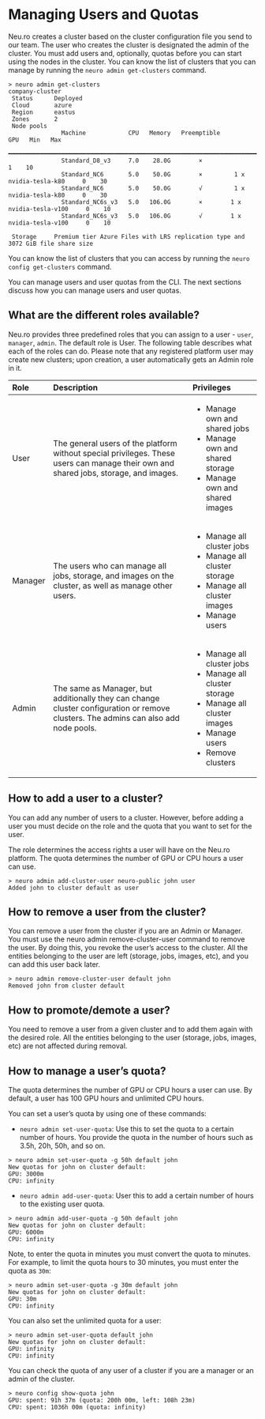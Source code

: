 # Managing Users and Quotas

Neu.ro creates a cluster based on the cluster configuration file you send to our team. The user who creates the cluster is designated the admin of the cluster. You must add users and, optionally, quotas before you can start using the nodes in the cluster. You can know the list of clusters that you can manage by running the `neuro admin get-clusters` command.

```text
> neuro admin get-clusters
company-cluster                                                                                      
 Status      Deployed                                                                              
 Cloud       azure                                                                                 
 Region      eastus                                                                                
 Zones       2                                                                                     
 Node pools                                                                                        
               Machine            CPU   Memory   Preemptible                     GPU   Min   Max   
              ━━━━━━━━━━━━━━━━━━━━━━━━━━━━━━━━━━━━━━━━━━━━━━━━━━━━━━━━━━━━━━━━━━━━━━━━━━━━━━━━━━━  
               Standard_D8_v3     7.0    28.0G        ×                                  1    10   
               Standard_NC6       5.0    50.0G        ×         1 x nvidia-tesla-k80     0    30   
               Standard_NC6       5.0    50.0G        √         1 x nvidia-tesla-k80     0    30   
               Standard_NC6s_v3   5.0   106.0G        ×        1 x nvidia-tesla-v100     0    10   
               Standard_NC6s_v3   5.0   106.0G        √        1 x nvidia-tesla-v100     0    10   
                                                                                                   
 Storage     Premium tier Azure Files with LRS replication type and 3072 GiB file share size       

```

You can know the list of clusters that you can access by running the `neuro config get-clusters` command.

You can manage users and user quotas from the CLI. The next sections discuss how you can manage users and user quotas.

## What are the different roles available?

Neu.ro provides three predefined roles that you can assign to a user - `user`, `manager`, `admin`. The default role is User. The following table describes what each of the roles can do. Please note that any registered platform user may create new clusters; upon creation, a user automatically gets an Admin role in it.

<table>
  <thead>
    <tr>
      <th style="text-align:left"><b>Role</b>
      </th>
      <th style="text-align:left"><b>Description</b>
      </th>
      <th style="text-align:left"><b>Privileges</b>
      </th>
    </tr>
  </thead>
  <tbody>
    <tr>
      <td style="text-align:left">User</td>
      <td style="text-align:left">The general users of the platform without special privileges. These users
        can manage their own and shared jobs, storage, and images.</td>
      <td style="text-align:left">
        <ul>
          <li>Manage own and shared jobs</li>
          <li>Manage own and shared storage</li>
          <li>Manage own and shared images</li>
        </ul>
      </td>
    </tr>
    <tr>
      <td style="text-align:left">Manager</td>
      <td style="text-align:left">The users who can manage all jobs, storage, and images on the cluster,
        as well as manage other users.</td>
      <td style="text-align:left">
        <ul>
          <li>Manage all cluster jobs</li>
          <li>Manage all cluster storage</li>
          <li>Manage all cluster images</li>
          <li>Manage users</li>
        </ul>
      </td>
    </tr>
    <tr>
      <td style="text-align:left">Admin</td>
      <td style="text-align:left">The same as Manager, but additionally they can change cluster configuration
        or remove clusters. The admins can also add node pools.</td>
      <td style="text-align:left">
        <ul>
          <li>Manage all cluster jobs</li>
          <li>Manage all cluster storage</li>
          <li>Manage all cluster images</li>
          <li>Manage users</li>
          <li>Remove clusters</li>
        </ul>
      </td>
    </tr>
  </tbody>
</table>

## How to add a user to a cluster?

You can add any number of users to a cluster. However, before adding a user you must decide on the role and the quota that you want to set for the user.

The role determines the access rights a user will have on the Neu.ro platform. The quota determines the number of GPU or CPU hours a user can use.

```text
> neuro admin add-cluster-user neuro-public john user
Added john to cluster default as user
```

## How to remove a user from the cluster?

You can remove a user from the cluster if you are an Admin or Manager. You must use the neuro admin remove-cluster-user command to remove the user. By doing this, you revoke the user’s access to the cluster. All the entities belonging to the user are left \(storage, jobs, images, etc\), and you can add this user back later.

```text
> neuro admin remove-cluster-user default john
Removed john from cluster default
```

## How to promote/demote a user?

You need to remove a user from a given cluster and to add them again with the desired role. All the entities belonging to the user \(storage, jobs, images, etc\) are not affected during removal.

## How to manage a user’s quota?

The quota determines the number of GPU or CPU hours a user can use. By default, a user has 100 GPU hours and unlimited CPU hours.

You can set a user’s quota by using one of these commands:

* `neuro admin set-user-quota`: Use this to set the quota to a certain number of hours. You provide the quota in the number of hours such as 3.5h, 20h, 50h, and so on.

```text
> neuro admin set-user-quota -g 50h default john
New quotas for john on cluster default:
GPU: 3000m
CPU: infinity
```

* `neuro admin add-user-quota`: User this to add a certain number of hours to the existing user quota.

```text
> neuro admin add-user-quota -g 50h default john
New quotas for john on cluster default:
GPU: 6000m
CPU: infinity
```

Note, to enter the quota in minutes you must convert the quota to minutes. For example, to limit the quota hours to 30 minutes, you must enter the quota as `30m`:

```text
> neuro admin set-user-quota -g 30m default john
New quotas for john on cluster default:
GPU: 30m
CPU: infinity
```

You can also set the unlimited quota for a user:

```text
> neuro admin set-user-quota default john
New quotas for john on cluster default:
GPU: infinity
CPU: infinity
```

You can check the quota of any user of a cluster if you are a manager or an admin of the cluster.

```text
> neuro config show-quota john
GPU: spent: 91h 37m (quota: 200h 00m, left: 108h 23m)
CPU: spent: 1036h 00m (quota: infinity)
```

